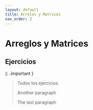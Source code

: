 ```yaml
---
layout: default
title: Arrelos y Matrices
nav_order: 3
---
```

# Arreglos y Matrices

## Ejercicios

{: .important }
> Todos los ejercicios 
>
> Another paragraph
>
> The last paragraph
